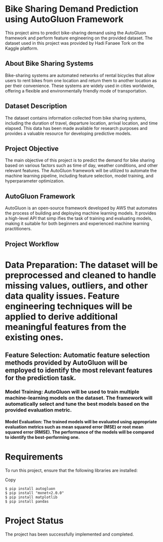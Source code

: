 # Bike Sharing Demand Prediction using AutoGluon Framework
This project aims to predict bike-sharing demand using the AutoGluon framework and perform feature engineering on the provided dataset. The dataset used in this project was provided by Hadi Fanaee Tork on the Kaggle platform.

## About Bike Sharing Systems
Bike-sharing systems are automated networks of rental bicycles that allow users to rent bikes from one location and return them to another location as per their convenience. These systems are widely used in cities worldwide, offering a flexible and environmentally friendly mode of transportation.

## Dataset Description
The dataset contains information collected from bike sharing systems, including the duration of travel, departure location, arrival location, and time elapsed. This data has been made available for research purposes and provides a valuable resource for developing predictive models.

## Project Objective
The main objective of this project is to predict the demand for bike sharing based on various factors such as time of day, weather conditions, and other relevant features. The AutoGluon framework will be utilized to automate the machine learning pipeline, including feature selection, model training, and hyperparameter optimization.

## AutoGluon Framework
AutoGluon is an open-source framework developed by AWS that automates the process of building and deploying machine learning models. It provides a high-level API that simp ifies the task of training and evaluating models, making it suitable for both beginners and experienced machine learning practitioners.

## Project Workflow
# Data Preparation: The dataset will be preprocessed and cleaned to handle missing values, outliers, and other data quality issues. Feature engineering techniques will be applied to derive additional meaningful features from the existing ones.

## Feature Selection: Automatic feature selection methods provided by AutoGluon will be employed to identify the most relevant features for the prediction task.

### Model Training: AutoGluon will be used to train multiple machine-learning models on the dataset. The framework will automatically select and tune the best models based on the provided evaluation metric.

#### Model Evaluation: The trained models will be evaluated using appropriate evaluation metrics such as mean squared error (MSE) or root mean squared error (RMSE). The performance of the models will be compared to identify the best-performing one.

# Requirements
To run this project, ensure that the following libraries are installed:

Copy
```
$ pip install autogluon
$ pip install "mxnet<2.0.0"
$ pip install matplotlib
$ pip install pandas
```

# Project Status
The project has been successfully implemented and completed.
